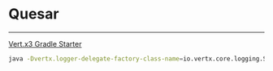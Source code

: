 # Quesar

--------

[Vert.x3 Gradle Starter](https://github.com/vert-x3/vertx-gradle-starter)

```bash
java -Dvertx.logger-delegate-factory-class-name=io.vertx.core.logging.SLF4JLogDelegateFactory -jar quesar-1.0-SNAPSHOT-fat.jar
```
